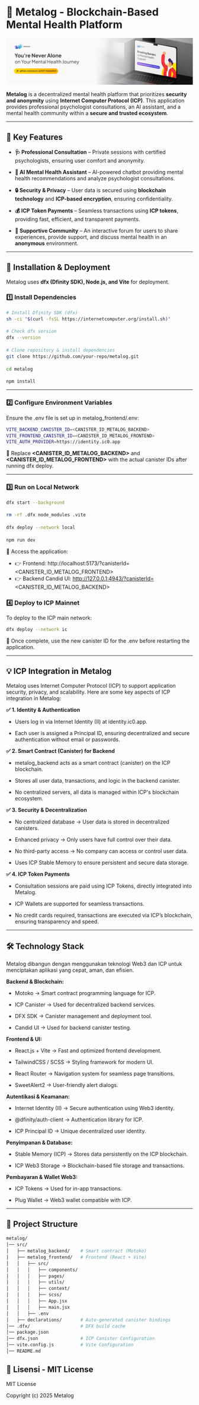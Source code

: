 # 🧠 **Metalog - Blockchain-Based Mental Health Platform**  

![Metalog Banner](./public/images/banner.png) 

**Metalog** is a decentralized mental health platform that prioritizes **security and anonymity** using **Internet Computer Protocol (ICP)**. This application provides professional psychologist consultations, an AI assistant, and a mental health community within a **secure and trusted ecosystem**.  

---

## 🚀 **Key Features**  
- **🩺 Professional Consultation** – Private sessions with certified psychologists, ensuring user comfort and anonymity.  

- **🤖 AI Mental Health Assistant** – AI-powered chatbot providing mental health recommendations and analyze psychologist consultations.  

- **🔒 Security & Privacy** – User data is secured using **blockchain technology** and **ICP-based encryption**, ensuring confidentiality.  

- **💰 ICP Token Payments** – Seamless transactions using **ICP tokens**, providing fast, efficient, and transparent payments.  

- **💬 Supportive Community** – An interactive forum for users to share experiences, provide support, and discuss mental health in an **anonymous** environment.  

---

## 🔧 **Installation & Deployment**  
Metalog uses **dfx (Dfinity SDK), Node.js, and Vite** for deployment.  

### **1️⃣ Install Dependencies**  
```sh
# Install Dfinity SDK (dfx)
sh -ci "$(curl -fsSL https://internetcomputer.org/install.sh)"

# Check dfx version
dfx --version

# Clone repository & install dependencies
git clone https://github.com/your-repo/metalog.git

cd metalog

npm install
```

---

### **2️⃣ Configure Environment Variables**
Ensure the .env file is set up in metalog_frontend/.env:
```sh
VITE_BACKEND_CANISTER_ID=<CANISTER_ID_METALOG_BACKEND>
VITE_FRONTEND_CANISTER_ID=<CANISTER_ID_METALOG_FRONTEND>
VITE_AUTH_PROVIDER=https://identity.ic0.app
```
🔹  Replace **<CANISTER_ID_METALOG_BACKEND>** and **<CANISTER_ID_METALOG_FRONTEND>** with the actual canister IDs after running dfx deploy.

---

### **3️⃣ Run on Local Network**
```sh
dfx start --background

rm -rf .dfx node_modules .vite

dfx deploy --network local

npm run dev

```

🔗 Access the application:
- 👉 Frontend: http://localhost:5173/?canisterId=<CANISTER_ID_METALOG_FRONTEND>
- 👉 Backend Candid UI: http://127.0.0.1:4943/?canisterId=<CANISTER_ID_METALOG_BACKEND>

### **4️⃣ Deploy to ICP Mainnet**
To deploy to the ICP main network:
```sh
dfx deploy --network ic
```
🔹 Once complete, use the new canister ID for the .env before restarting the application.

---

## **💡 ICP Integration in Metalog**

Metalog uses Internet Computer Protocol (ICP) to support application security, privacy, and scalability. Here are some key aspects of ICP integration in Metalog:

**✅ 1. Identity & Authentication**

- Users log in via Internet Identity (II) at identity.ic0.app.

- Each user is assigned a Principal ID, ensuring decentralized and secure authentication without email or passwords.

**✅ 2. Smart Contract (Canister) for Backend**

- metalog_backend acts as a smart contract (canister) on the ICP blockchain.

- Stores all user data, transactions, and logic in the backend canister.

- No centralized servers, all data is managed within ICP's blockchain ecosystem.

**✅ 3. Security & Decentralization**

- No centralized database → User data is stored in decentralized canisters.

- Enhanced privacy → Only users have full control over their data.

- No third-party access → No company can access or control user data.

- Uses ICP Stable Memory to ensure persistent and secure data storage.

**✅ 4. ICP Token Payments**

- Consultation sessions are paid using ICP Tokens, directly integrated into Metalog.

- ICP Wallets are supported for seamless transactions.

- No credit cards required, transactions are executed via ICP’s blockchain, ensuring transparency and speed.

---

## **🛠 Technology Stack**
Metalog dibangun dengan menggunakan teknologi Web3 dan ICP untuk menciptakan aplikasi yang cepat, aman, dan efisien.

**Backend & Blockchain:**

- Motoko → Smart contract programming language for ICP.

- ICP Canister → Used for decentralized backend services.

- DFX SDK → Canister management and deployment tool.

- Candid UI → Used for backend canister testing.

**Frontend & UI:**

- React.js + Vite → Fast and optimized frontend development.

- TailwindCSS / SCSS → Styling framework for modern UI.

- React Router → Navigation system for seamless page transitions.

- SweetAlert2 → User-friendly alert dialogs.

**Autentikasi & Keamanan:**

- Internet Identity (II) → Secure authentication using Web3 identity.

- @dfinity/auth-client → Authentication library for ICP.

- ICP Principal ID → Unique decentralized user identity.

**Penyimpanan & Database:**

- Stable Memory (ICP) → Stores data persistently on the ICP blockchain.

- ICP Web3 Storage → Blockchain-based file storage and transactions.

**Pembayaran & Wallet Web3:**

- ICP Tokens → Used for in-app transactions.

- Plug Wallet → Web3 wallet compatible with ICP.

---

## 📂 **Project Structure**
```bash
metalog/
│── src/
│   ├── metalog_backend/    # Smart contract (Motoko)
│   ├── metalog_frontend/   # Frontend (React + Vite)
│   │   ├── src/
│   │   │   ├── components/
│   │   │   ├── pages/
│   │   │   ├── utils/
│   │   │   ├── context/
│   │   │   ├── scss/
│   │   │   ├── App.jsx
│   │   │   ├── main.jsx
│   │   ├── .env
│   ├── declarations/       # Auto-generated canister bindings
│── .dfx/                   # DFX build cache
│── package.json
│── dfx.json                # ICP Canister Configuration
│── vite.config.js          # Vite Configuration
│── README.md
```

## 📜 **Lisensi - MIT License**
MIT License

Copyright (c) 2025 Metalog
